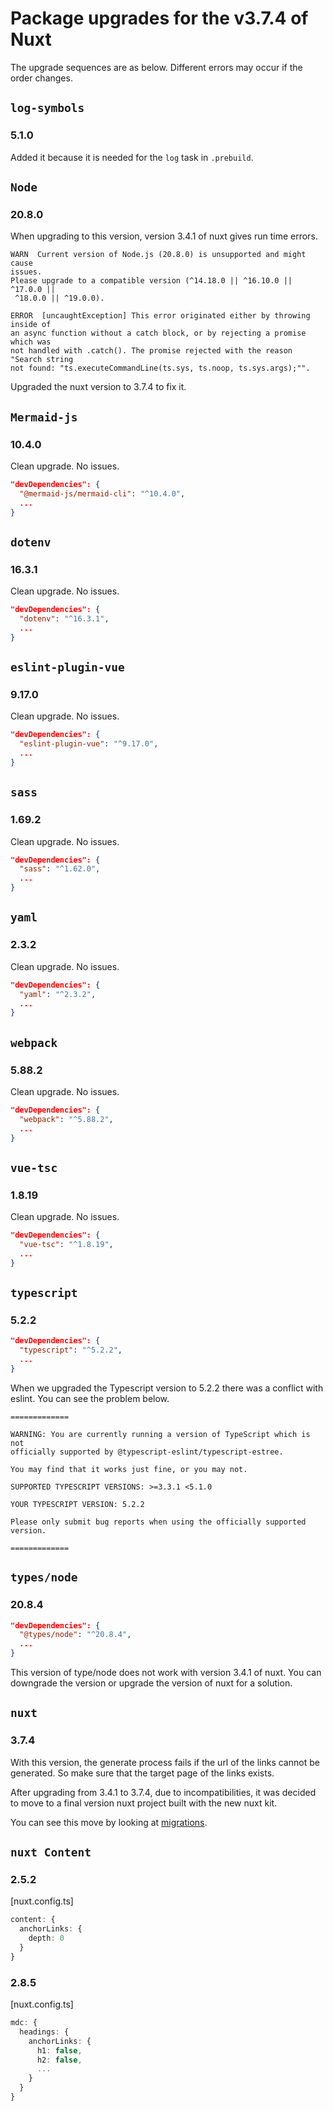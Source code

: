 # Package upgrades for the v3.7.4 of Nuxt

The upgrade sequences are as below. Different errors may occur if the order
changes.

## `log-symbols`

### 5.1.0

Added it because it is needed for the `log` task in `.prebuild`.

## `Node`

### 20.8.0

When upgrading to this version, version 3.4.1 of nuxt gives run time errors.

```log
WARN  Current version of Node.js (20.8.0) is unsupported and might cause
issues.
Please upgrade to a compatible version (^14.18.0 || ^16.10.0 || ^17.0.0 ||
 ^18.0.0 || ^19.0.0).

ERROR  [uncaughtException] This error originated either by throwing inside of
an async function without a catch block, or by rejecting a promise which was
not handled with .catch(). The promise rejected with the reason "Search string
not found: "ts.executeCommandLine(ts.sys, ts.noop, ts.sys.args);"".
```

Upgraded the nuxt version to 3.7.4 to fix it.

## `Mermaid-js`

### 10.4.0

Clean upgrade. No issues.

```json
"devDependencies": {
  "@mermaid-js/mermaid-cli": "^10.4.0",
  ...
}
```

## `dotenv`

### 16.3.1

Clean upgrade. No issues.

```json
"devDependencies": {
  "dotenv": "^16.3.1",
  ...
}
```

## `eslint-plugin-vue`

### 9.17.0

Clean upgrade. No issues.

```json
"devDependencies": {
  "eslint-plugin-vue": "^9.17.0",
  ...
}
```

## `sass`

### 1.69.2

Clean upgrade. No issues.

```json
"devDependencies": {
  "sass": "^1.62.0",
  ...
}
```

## `yaml`

### 2.3.2

Clean upgrade. No issues.

```json
"devDependencies": {
  "yaml": "^2.3.2",
  ...
}
```

## `webpack`

### 5.88.2

Clean upgrade. No issues.

```json
"devDependencies": {
  "webpack": "^5.88.2",
  ...
}
```

## `vue-tsc`

### 1.8.19

Clean upgrade. No issues.

```json
"devDependencies": {
  "vue-tsc": "^1.8.19",
  ...
}
```

## `typescript`

### 5.2.2

```json
"devDependencies": {
  "typescript": "^5.2.2",
  ...
}
```

When we upgraded the Typescript version to 5.2.2 there was a conflict with
eslint. You can see the problem below.

```log
=============

WARNING: You are currently running a version of TypeScript which is not
officially supported by @typescript-eslint/typescript-estree.

You may find that it works just fine, or you may not.

SUPPORTED TYPESCRIPT VERSIONS: >=3.3.1 <5.1.0

YOUR TYPESCRIPT VERSION: 5.2.2

Please only submit bug reports when using the officially supported version.

=============
```

## `types/node`

### 20.8.4

```json
"devDependencies": {
  "@types/node": "^20.8.4",
  ...
}
```

This version of type/node does not work with version 3.4.1 of nuxt. You can
downgrade the version or upgrade the version of nuxt for a solution.

## `nuxt`

### 3.7.4

With this version, the generate process fails if the url of the links cannot be
generated. So make sure that the target page of the links exists.

After upgrading from 3.4.1 to 3.7.4, due to incompatibilities, it was decided
to move to a final version nuxt project built with the new nuxt kit.

You can see this move by looking at [migrations](../migrations.md).

## `nuxt Content`

### 2.5.2

[nuxt.config.ts]
```ts
content: {
  anchorLinks: {
    depth: 0
  }
}
```

### 2.8.5

[nuxt.config.ts]
```ts
mdc: {
  headings: {
    anchorLinks: {
      h1: false,
      h2: false,
      ...
    }
  }
}
```
